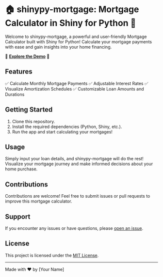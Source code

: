 # 🏠 shinypy-mortgage: Mortgage Calculator in Shiny for Python 🏡

Welcome to shinypy-mortgage, a powerful and user-friendly Mortgage Calculator built with Shiny for Python! Calculate your mortgage payments with ease and gain insights into your home financing.

🚀 **[Explore the Demo](https://mattmajestic.github.io/shinypy-mortgage/)** 🚀

## Features

✅ Calculate Monthly Mortgage Payments
✅ Adjustable Interest Rates
✅ Visualize Amortization Schedules
✅ Customizable Loan Amounts and Durations

## Getting Started

1. Clone this repository.
2. Install the required dependencies (Python, Shiny, etc.).
3. Run the app and start calculating your mortgages!

## Usage

Simply input your loan details, and shinypy-mortgage will do the rest! Visualize your mortgage journey and make informed decisions about your home purchase.

## Contributions

Contributions are welcome! Feel free to submit issues or pull requests to improve this mortgage calculator.

## Support

If you encounter any issues or have questions, please [open an issue](https://github.com/mattmajestic/shinypy-mortgage/issues).

## License

This project is licensed under the [MIT License](LICENSE).

---

Made with ❤️ by [Your Name]
